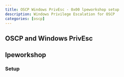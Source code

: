 ```yaml
---
title: OSCP Windows PrivEsc - 0x00 lpeworkshop setup
description: Windows Privilege Escalation for OSCP
categories: [oscp]
---
```


## OSCP and Windows PrivEsc

## lpeworkshop

### Setup

